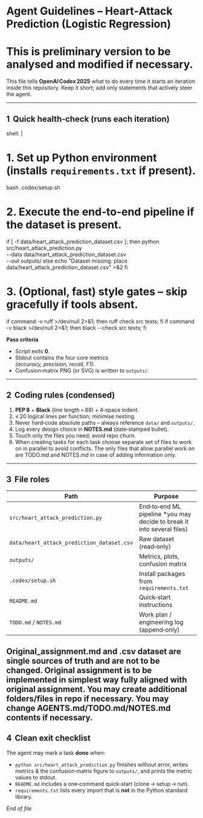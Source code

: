 # Agent Guidelines – Heart‑Attack Prediction (Logistic Regression)
# This is preliminary version to be analysed and modified if necessary.
This file tells **OpenAI Codex 2025** what to do every time it starts an
iteration inside this repository. Keep it short; add only statements
that actively steer the agent.

---

## 1  Quick health‑check (runs each iteration)

shell: |
  # 1. Set up Python environment (installs `requirements.txt` if present).
  bash .codex/setup.sh

  # 2. Execute the end‑to‑end pipeline if the dataset is present.
  if [ -f data/heart_attack_prediction_dataset.csv ]; then
    python src/heart_attack_prediction.py \
           --data data/heart_attack_prediction_dataset.csv \
           --out  outputs/
  else
    echo "Dataset missing: place data/heart_attack_prediction_dataset.csv" >&2
  fi

  # 3. (Optional, fast) style gates – skip gracefully if tools absent.
  if command -v ruff >/dev/null 2>&1;  then ruff check src tests;  fi
  if command -v black >/dev/null 2>&1; then black --check src tests; fi

**Pass criteria**

* Script exits **0**.
* Stdout contains the four core metrics  
  *(accuracy, precision, recall, F1)*.
* Confusion‑matrix PNG (or SVG) is written to `outputs/`.

---

## 2  Coding rules (condensed)

1. **PEP 8**   +  **Black** (line length = 88) + 4‑space indent.  
2. ≤ 20 logical lines per function; minimise nesting.  
3. Never hard‑code absolute paths – always reference `data/` and `outputs/`.  
4. Log every design choice in **NOTES.md** (date‑stamped bullet).  
5. Touch only the files you need; avoid repo churn.
6. When creating tasks for each task choose separate set of files to work on in parallel to avoid conflicts. The only files that allow parallel work on are TODO.md and NOTES.md in case of adding information only.
---

## 3  File roles

| Path                                        | Purpose                                 |
|---------------------------------------------|-----------------------------------------|
| `src/heart_attack_prediction.py`            | End‑to‑end ML pipeline *you may decide to break it into several files)                  |
| `data/heart_attack_prediction_dataset.csv`  | Raw dataset (read‑only)                 |
| `outputs/`                                  | Metrics, plots, confusion matrix        |
| `.codex/setup.sh`                           | Install packages from `requirements.txt` |
| `README.md`                                 | Quick‑start instructions                |
| `TODO.md` / `NOTES.md`                      | Work plan / engineering log (append‑only)|
Original_assignment.md and .csv dataset are single sources of truth and are not to be changed.
Original assignment is to be implemented in simplest way fully aligned with original assignment.
You may create additional folders/files in repo if necessary.
You may change AGENTS.md/TODO.md/NOTES.md contents if necessary.
---

## 4  Clean exit checklist

The agent may mark a task **done** when:

* `python src/heart_attack_prediction.py` finishes without error,
  writes metrics & the confusion‑matrix figure to `outputs/`,
  and prints the metric values to stdout.
* `README.md` includes a one‑command quick‑start
  (clone → setup → run).
* `requirements.txt` lists every import that is **not** in the
  Python standard library.

*End of file*
